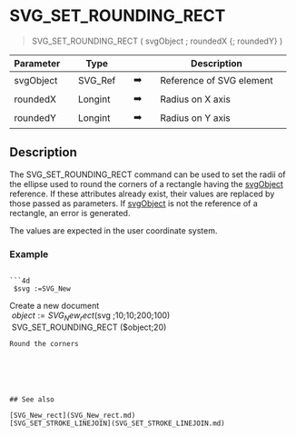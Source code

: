 <!-- SVG_SET_ROUNDING_RECT ( objectID ; rx ; ry )
 -> objectID (Text)
 -> rx (Real)
 -> ry (Real)-->
# SVG_SET_ROUNDING_RECT

> SVG_SET_ROUNDING_RECT ( svgObject ; roundedX {; roundedY} )

| Parameter |     | Type |     |     |     | Description |     |
| --- | --- | --- | --- | --- | --- | --- | --- |
| svgObject |     | SVG_Ref |     | ➡️ |     | Reference of SVG element |     |
| roundedX |     | Longint |     | ➡️ |     | Radius on X axis |     |
| roundedY |     | Longint |     | ➡️ |     | Radius on Y axis |     |

## Description

The SVG_SET_ROUNDING_RECT command can be used to set the radii of the ellipse used to round the corners of a rectangle having the [svgObject](## "Reference of SVG element") reference. If these attributes already exist, their values are replaced by those passed as parameters. If [svgObject](## "Reference of SVG element") is not the reference of a rectangle, an error is generated.

The values are expected in the user coordinate system.

### Example  

```4d

```4d
 $svg :=SVG_New  
```

 Create a new document  
 $object:=SVG_New_rect ($svg ;10;10;200;100)  
 SVG_SET_ROUNDING_RECT ($object;20)

```
Round the corners
```

```4d


  
  

## See also 

[SVG_New_rect](SVG_New_rect.md)  
[SVG_SET_STROKE_LINEJOIN](SVG_SET_STROKE_LINEJOIN.md)
